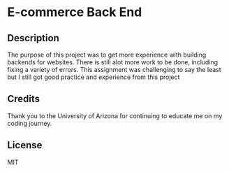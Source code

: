 # E-commerce Back End

## Description

The purpose of this project was to get more experience with building backends for websites. There is still alot more work to be done, including fixing a variety of errors. This assignment was challenging to say the least but I still got good practice and experience from this project

## Credits
Thank you to the University of Arizona for continuing to educate me on my coding journey. 

## License
MIT